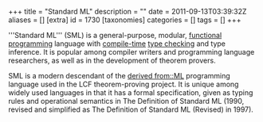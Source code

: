 +++
title = "Standard ML"
description = ""
date = 2011-09-13T03:39:32Z
aliases = []
[extra]
id = 1730
[taxonomies]
categories = []
tags = []
+++

'''Standard ML''' (SML) is a general-purpose, modular, [functional programming](https://rosettacode.org/wiki/functional_programming) language with [compile-time](https://rosettacode.org/wiki/compile-time) [type checking](https://rosettacode.org/wiki/type_checking) and type inference.
It is popular among compiler writers and programming language researchers, as well as in the development of theorem provers.

SML is a modern descendant of the [derived from::ML](https://rosettacode.org/wiki/derived_from::ML) programming language used in the LCF theorem-proving project.
It is unique among widely used languages in that it has a formal specification, given as typing rules and operational semantics in The Definition of Standard ML (1990, revised and simplified as The Definition of Standard ML (Revised) in 1997).
